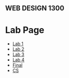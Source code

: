 ## WEB DESIGN 1300 

<h1>Lab Page</h1> 

<ul>
    <li><a href="Lab1_/index.html" target="_blank">Lab 1</a></li>
    <li><a href="Lab2/index.html" target="_blank">Lab 2</a></li>
    <li><a href="Lab3/index.html" target="_blank">Lab 3</a></li>
    <li><a href="Lab4/index.html" target="_blank">Lab 4</a></li>
    <li><a href="final/index.html" target="_blank">Final</a></li>
    <li><a href ="CS/index.html" target="_blank">CS</a></li>
</ul>
